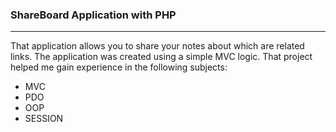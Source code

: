 ### ShareBoard Application with PHP
<hr>
That application allows you to share your notes about which are related links. The application was created using a simple MVC logic. That project helped me gain experience in the following subjects:

* MVC
* PDO
* OOP
* SESSION
